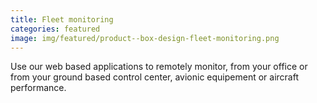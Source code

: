 ```yaml
---
title: Fleet monitoring
categories: featured
image: img/featured/product--box-design-fleet-monitoring.png
---
```

Use our web based applications to remotely monitor, from your office or from your ground based control center, avionic equipement or aircraft performance.